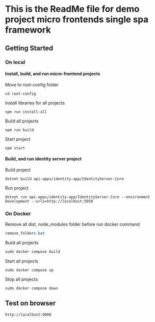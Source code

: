# This is the ReadMe file for demo project micro frontends single spa framework

## Getting Started

### On local

#### Install, build, and run micro-frontend projects

Move to root-config folder

```
cd root-config
```

Install libraries for all projects

```
npm run install-all
```

Build all projects

```
npm run build
```

Start project

```
npm start
```

#### Build, and run identity server project

Build project

```
dotnet build api-apps/identity-app/IdentityServer.Core
```

Run project
```
dotnet run api-apps/identity-app/IdentityServer.Core --environment Development --urls=http://localhost:5050
```

### On Docker

Remove all dist, node_modules folder before run docker command

```powershell
remove_folders.bat
```

Build all projects

```powershell
sudo docker compose build
```

Start all projects
```
sudo docker compose up
```

Stop all projects
```
sudo docker compose down
```

## Test on browser

```
http://localhost:9000
```
